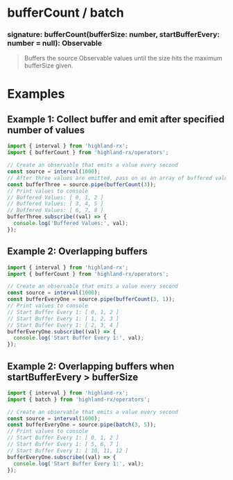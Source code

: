 # bufferCount / batch
### signature: bufferCount(bufferSize: number, startBufferEvery: number = null): Observable
> Buffers the source Observable values until the size hits the maximum bufferSize given.

# Examples
## Example 1: Collect buffer and emit after specified number of values
```javascript
import { interval } from 'highland-rx';
import { bufferCount } from 'highland-rx/operators';

// Create an observable that emits a value every second
const source = interval(1000);
// After three values are emitted, pass on as an array of buffered values
const bufferThree = source.pipe(bufferCount(3));
// Print values to console
// Buffered Values: [ 0, 1, 2 ]
// Buffered Values: [ 3, 4, 5 ]
// Buffered Values: [ 6, 7, 8 ]
bufferThree.subscribe((val) => {
  console.log('Buffered Values:', val);
});
```

## Example 2: Overlapping buffers
```javascript
import { interval } from 'highland-rx';
import { bufferCount } from 'highland-rx/operators';

// Create an observable that emits a value every second
const source = interval(1000);
const bufferEveryOne = source.pipe(bufferCount(3, 1));
// Print values to console
// Start Buffer Every 1: [ 0, 1, 2 ]
// Start Buffer Every 1: [ 1, 2, 3 ]
// Start Buffer Every 1: [ 2, 3, 4 ]
bufferEveryOne.subscribe((val) => {
  console.log('Start Buffer Every 1:', val);
});
```

## Example 2: Overlapping buffers when startBufferEvery > bufferSize
```javascript
import { interval } from 'highland-rx';
import { batch } from 'highland-rx/operators';

// Create an observable that emits a value every second
const source = interval(1000);
const bufferEveryOne = source.pipe(batch(3, 5));
// Print values to console
// Start Buffer Every 1: [ 0, 1, 2 ]
// Start Buffer Every 1: [ 5, 6, 7 ]
// Start Buffer Every 1: [ 10, 11, 12 ]
bufferEveryOne.subscribe((val) => {
  console.log('Start Buffer Every 1:', val);
});
```